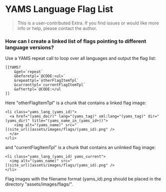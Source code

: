 YAMS Language Flag List
=======================

> This is a user-contributed Extra. If you find issues or would like more info or help, please contact the author.

### How can I create a linked list of flags pointing to different language versions?

Use a YAMS repeat call to loop over all languages and output the flag list:

    [[YAMS?
        &get=`repeat`
        &beforetpl=`@CODE:<ul>`
        &repeattpl=`otherFlagItemTpl`
        &currenttpl=`currentFlagItemTpl`
        &aftertpl=`@CODE:</ul
    ]]

Here "otherFlagItemTpl" is a chunk that contains a linked flag image:

    <li class="yams_lang_(yams_id)">
      <a href="(yams_docr)" lang="(yams_tag)" xml:lang="(yams_tag)" dir="(yams_dir)" title="(yams_name_in_(yams_id+))">
        <img alt="(yams_name)" src="[(site_url)]assets/images/flags/(yams_id).png" />
      </a>
    </li>

and "currentFlagItemTpl" is a chunk that contains an unlinked flag image:

    <li class="yams_lang_(yams_id) yams_current">
      <img alt="(yams_name)" src="[(site_url)]assets/images/flags/(yams_id).png" />
    </li>

Flag images with the filename format (yams\_id).png should be placed in the directory "assets/images/flags/".
